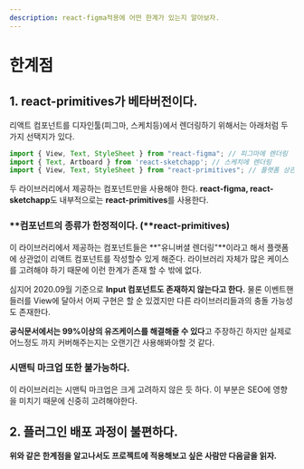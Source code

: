 ```yaml
---
description: react-figma적용에 어떤 한계가 있는지 알아보자.
---
```


# 한계점

##  1. react-primitives가 베타버전이다.

 리액트 컴포넌트를 디자인툴\(피그마, 스케치등\)에서 렌더링하기 위해서는 아래처럼 두가지 선택지가 있다.

```javascript
import { View, Text, StyleSheet } from "react-figma"; // 피그마에 렌더링
import { Text, Artboard } from 'react-sketchapp'; // 스케치에 렌더링
import { View, Text, StyleSheet } from "react-primitives"; // 플랫폼 상관없이 렌더
```

두 라이브러리에서 제공하는 컴포넌트만을 사용해야 한다. **react-figma, react-sketchapp**도 내부적으로는 **react-primitives**를 사용한다.

### **컴포넌트의 종류가 한정적이다. \(**react-primitives\)

이 라이브러리에서 제공하는 컴포넌트들은 **"유니버셜 렌더링"**이라고 해서 플랫폼에 상관없이 리액트 컴포넌트를 작성할수 있게 해준다.  라이브러리 자체가 많은 케이스를 고려해야 하기 때문에 이런 한계가 존재 할 수 밖에 없다.

심지어 2020.09월 기준으로 **Input 컴포넌트도 존재하지 않는다고 한다.** 물론 이벤트핸들러를 View에 달아서 어찌 구현은 할 순 있겠지만 다른 라이브러리들과의 충돌 가능성도 존재한다. 

**공식문서에서는 99%이상의 유즈케이스를 해결해줄 수 있다**고 주장하긴 하지만 실제로 어느정도 까지 커버해주는지는 오랜기간 사용해봐야할 것 같다.

### **시맨틱 마크업 또한 불가능하다.** 

이 라이브러리는 시맨틱 마크업은 크게 고려하지 않은 듯 하다. 이 부분은 SEO에 영향을 미치기 때문에 신중히 고려해야한다. 

## 2. 플러그인 배포 과정이 불편하다.





**위와 같은 한계점을 알고나서도 프로젝트에 적용해보고 싶은 사람만 다음글을 읽자.**





